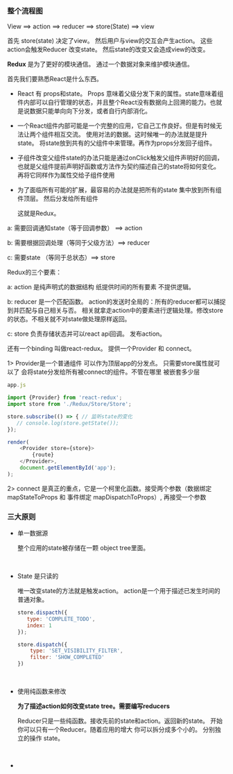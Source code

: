 ### 整个流程图

View ==> action ==> reducer ==> store(State)  ==> view 

首先 store(state) 决定了view。 然后用户与view的交互会产生action。 这些action会触发Reducer 改变state。 然后state的改变又会造成view的改变。



**Redux** 是为了更好的模块通信。 通过一个数据对象来维护模块通信。



首先我们要熟悉React是什么东西。

* React 有 props和state。 Props 意味着父级分发下来的属性。state意味着组件内部可以自行管理的状态，并且整个React没有数据向上回溯的能力。也就是说数据只能单向向下分发，或者自行内部消化。

* 一个React组件内部可能是一个完整的应用，它自己工作良好。但是有时候无法让两个组件相互交流。 使用对法的数据。这时候唯一的办法就是提升state。 将state放到共有的父组件中来管理。再作为props分发回子组件。

* 子组件改变父组件state的办法只能是通过onClick触发父组件声明好的回调，也就是父组件提前声明好函数或方法作为契约描述自己的state将如何变化。再将它同样作为属性交给子组件使用

* 为了面临所有可能的扩展，最容易的办法就是把所有的state 集中放到所有组件顶层。 然后分发给所有组件

  这就是Redux。



a: 需要回调通知state（等于回调参数） ==> action

b: 需要根据回调处理（等同于父级方法）==> reducer

c: 需要state （等同于总状态）==> store 



Redux的三个要素：

a: action 是纯声明式的数据结构  纸提供时间的所有要素 不提供逻辑。

b: reducer 是一个匹配函数。 action的发送时全局的：所有的reducer都可以捕捉到并匹配与自己相关与否。 相关就拿走action中的要素进行逻辑处理。修改store的状态。不相关就不对state做处理原样返回。

c: store 负责存储状态并可以react api回调。 发布action。



还有一个binding 叫做react-redux。 提供一个Provider 和 connect。

1> Provider是一个普通组件 可以作为顶层app的分发点。 只需要store属性就可以了 会将state分发给所有被connect的组件。不管在哪里 被嵌套多少层

```javascript
app.js

import {Provider} from 'react-redux';
import store from './Redux/Store/Store';

store.subscribe(() => { // 监听state的变化
   // console.log(store.getState()); 
});

render(
	<Provider store={store}>
  		{route}
    </Provider>,
  	document.getElementById('app');
);
```



2> connect 是真正的重点，它是一个柯里化函数。接受两个参数（数据绑定mapStateToProps 和 事件绑定 mapDispatchToProps）, 再接受一个参数



 

### 三大原则

* 单一数据源

  整个应用的state被存储在一颗 object tree里面。 

  ​

* State 是只读的

  唯一改变state的方法就是触发action。 action是一个用于描述已发生时间的普通对象。

  ```Javascript
  store.dispacth({
     type: 'COMPLETE_TODO',
     index: 1
  });

  store.dispatch({
      type: 'SET_VISIBILITY_FILTER',
      filter: 'SHOW_COMPLETED'
  })
  ```

  ​

* 使用纯函数来修改

  **为了描述action如何改变state tree。需要编写reducers** 

  Reducer只是一些纯函数。接收先前的state和action。返回新的state。 开始你可以只有一个Reducer。随着应用的增大 你可以拆分成多个小的。 分别独立的操作 state。

  ​

* ​